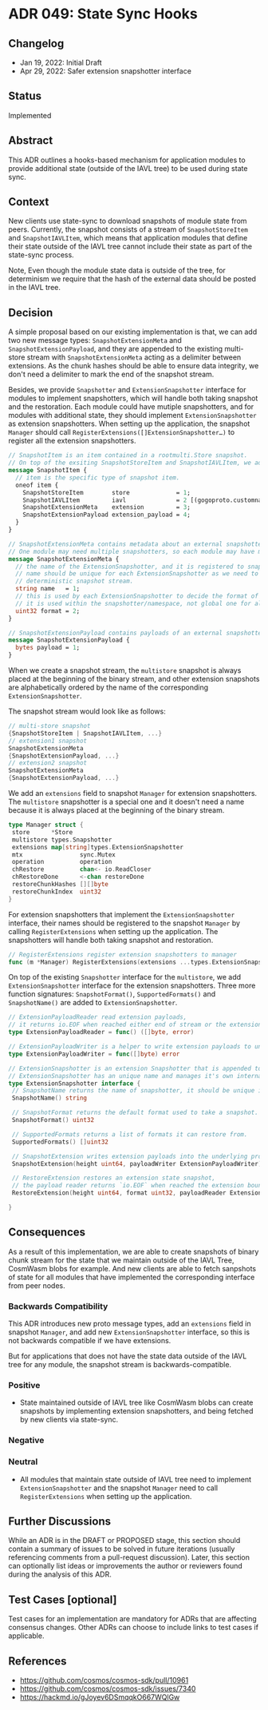 # ADR 049: State Sync Hooks

## Changelog

- Jan 19, 2022: Initial Draft
- Apr 29, 2022: Safer extension snapshotter interface

## Status

Implemented

## Abstract

This ADR outlines a hooks-based mechanism for application modules to provide additional state (outside of the IAVL tree) to be used
during state sync.

## Context

New clients use state-sync to download snapshots of module state from peers. Currently, the snapshot consists of a
stream of `SnapshotStoreItem` and `SnapshotIAVLItem`, which means that application modules that define their state outside of the IAVL
tree cannot include their state as part of the state-sync process.

Note, Even though the module state data is outside of the tree, for determinism we require that the hash of the external data should
be posted in the IAVL tree.

## Decision

A simple proposal based on our existing implementation is that, we can add two new message types: `SnapshotExtensionMeta`
and `SnapshotExtensionPayload`, and they are appended to the existing multi-store stream with `SnapshotExtensionMeta`
acting as a delimiter between extensions. As the chunk hashes should be able to ensure data integrity, we don't need
a delimiter to mark the end of the snapshot stream.

Besides, we provide `Snapshotter` and `ExtensionSnapshotter` interface for modules to implement snapshotters, which will handle both taking
snapshot and the restoration. Each module could have mutiple snapshotters, and for modules with additional state, they should
implement `ExtensionSnapshotter` as extension snapshotters. When setting up the application, the snapshot `Manager` should call
`RegisterExtensions([]ExtensionSnapshotter…)` to register all the extension snapshotters.

```protobuf
// SnapshotItem is an item contained in a rootmulti.Store snapshot.
// On top of the exsiting SnapshotStoreItem and SnapshotIAVLItem, we add two new options for the item.
message SnapshotItem {
  // item is the specific type of snapshot item.
  oneof item {
    SnapshotStoreItem        store             = 1;
    SnapshotIAVLItem         iavl              = 2 [(gogoproto.customname) = "IAVL"];
    SnapshotExtensionMeta    extension         = 3;
    SnapshotExtensionPayload extension_payload = 4;
  }
}

// SnapshotExtensionMeta contains metadata about an external snapshotter.
// One module may need multiple snapshotters, so each module may have multiple SnapshotExtensionMeta.
message SnapshotExtensionMeta {
  // the name of the ExtensionSnapshotter, and it is registered to snapshotter manager when setting up the application
  // name should be unique for each ExtensionSnapshotter as we need to alphabetically order their snapshots to get
  // deterministic snapshot stream.
  string name   = 1;
  // this is used by each ExtensionSnapshotter to decide the format of payloads included in SnapshotExtensionPayload message
  // it is used within the snapshotter/namespace, not global one for all modules
  uint32 format = 2;
}

// SnapshotExtensionPayload contains payloads of an external snapshotter.
message SnapshotExtensionPayload {
  bytes payload = 1;
}
```

When we create a snapshot stream, the `multistore` snapshot is always placed at the beginning of the binary stream, and other extension snapshots are alphabetically ordered by the name of the corresponding `ExtensionSnapshotter`.

The snapshot stream would look like as follows:

```go
// multi-store snapshot
{SnapshotStoreItem | SnapshotIAVLItem, ...}
// extension1 snapshot
SnapshotExtensionMeta
{SnapshotExtensionPayload, ...}
// extension2 snapshot
SnapshotExtensionMeta
{SnapshotExtensionPayload, ...}
```

We add an `extensions` field to snapshot `Manager` for extension snapshotters. The `multistore` snapshotter is a special one and it doesn't need a name because it is always placed at the beginning of the binary stream.

```go
type Manager struct {
 store      *Store
 multistore types.Snapshotter
 extensions map[string]types.ExtensionSnapshotter
 mtx                sync.Mutex
 operation          operation
 chRestore          chan<- io.ReadCloser
 chRestoreDone      <-chan restoreDone
 restoreChunkHashes [][]byte
 restoreChunkIndex  uint32
}
```

For extension snapshotters that implement the `ExtensionSnapshotter` interface, their names should be registered to the snapshot `Manager` by
calling `RegisterExtensions` when setting up the application. The snapshotters will handle both taking snapshot and restoration.

```go
// RegisterExtensions register extension snapshotters to manager
func (m *Manager) RegisterExtensions(extensions ...types.ExtensionSnapshotter) error 
```

On top of the existing `Snapshotter` interface for the `multistore`, we add `ExtensionSnapshotter` interface for the extension snapshotters. Three more function signatures: `SnapshotFormat()`, `SupportedFormats()` and `SnapshotName()` are added to `ExtensionSnapshotter`.

```go
// ExtensionPayloadReader read extension payloads,
// it returns io.EOF when reached either end of stream or the extension boundaries.
type ExtensionPayloadReader = func() ([]byte, error)

// ExtensionPayloadWriter is a helper to write extension payloads to underlying stream.
type ExtensionPayloadWriter = func([]byte) error

// ExtensionSnapshotter is an extension Snapshotter that is appended to the snapshot stream.
// ExtensionSnapshotter has an unique name and manages it's own internal formats.
type ExtensionSnapshotter interface {
 // SnapshotName returns the name of snapshotter, it should be unique in the manager.
 SnapshotName() string

 // SnapshotFormat returns the default format used to take a snapshot.
 SnapshotFormat() uint32

 // SupportedFormats returns a list of formats it can restore from.
 SupportedFormats() []uint32

 // SnapshotExtension writes extension payloads into the underlying protobuf stream.
 SnapshotExtension(height uint64, payloadWriter ExtensionPayloadWriter) error

 // RestoreExtension restores an extension state snapshot,
 // the payload reader returns `io.EOF` when reached the extension boundaries.
 RestoreExtension(height uint64, format uint32, payloadReader ExtensionPayloadReader) error

}
```

## Consequences

As a result of this implementation, we are able to create snapshots of binary chunk stream for the state that we maintain outside of the IAVL Tree, CosmWasm blobs for example. And new clients are able to fetch sanpshots of state for all modules that have implemented the corresponding interface from peer nodes.

### Backwards Compatibility

This ADR introduces new proto message types, add an `extensions` field in snapshot `Manager`, and add new `ExtensionSnapshotter` interface, so this is not backwards compatible if we have extensions.

But for applications that does not have the state data outside of the IAVL tree for any module, the snapshot stream is backwards-compatible.

### Positive

- State maintained outside of IAVL tree like CosmWasm blobs can create snapshots by implementing extension snapshotters, and being fetched by new clients via state-sync.

### Negative

### Neutral

- All modules that maintain state outside of IAVL tree need to implement `ExtensionSnapshotter` and the snapshot `Manager` need to call `RegisterExtensions` when setting up the application.

## Further Discussions

While an ADR is in the DRAFT or PROPOSED stage, this section should contain a summary of issues to be solved in future iterations (usually referencing comments from a pull-request discussion).
Later, this section can optionally list ideas or improvements the author or reviewers found during the analysis of this ADR.

## Test Cases [optional]

Test cases for an implementation are mandatory for ADRs that are affecting consensus changes. Other ADRs can choose to include links to test cases if applicable.

## References

- <https://github.com/cosmos/cosmos-sdk/pull/10961>
- <https://github.com/cosmos/cosmos-sdk/issues/7340>
- <https://hackmd.io/gJoyev6DSmqqkO667WQlGw>
